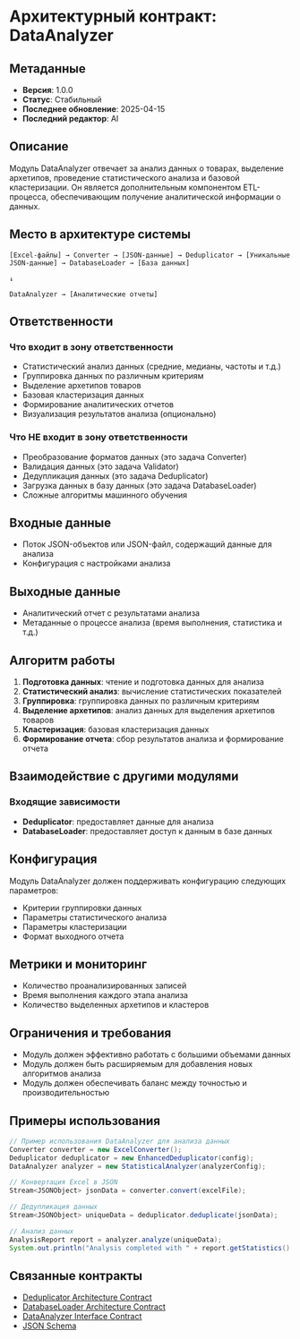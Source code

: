 # Архитектурный контракт: DataAnalyzer

## Метаданные
- **Версия**: 1.0.0
- **Статус**: Стабильный
- **Последнее обновление**: 2025-04-15
- **Последний редактор**: AI

## Описание
Модуль DataAnalyzer отвечает за анализ данных о товарах, выделение архетипов, проведение статистического анализа и базовой кластеризации. Он является дополнительным компонентом ETL-процесса, обеспечивающим получение аналитической информации о данных.

## Место в архитектуре системы

```
[Excel-файлы] → Converter → [JSON-данные] → Deduplicator → [Уникальные JSON-данные] → DatabaseLoader → [База данных]
                                                                                    ↓
                                                                              DataAnalyzer → [Аналитические отчеты]
```

## Ответственности

### Что входит в зону ответственности
- Статистический анализ данных (средние, медианы, частоты и т.д.)
- Группировка данных по различным критериям
- Выделение архетипов товаров
- Базовая кластеризация данных
- Формирование аналитических отчетов
- Визуализация результатов анализа (опционально)

### Что НЕ входит в зону ответственности
- Преобразование форматов данных (это задача Converter)
- Валидация данных (это задача Validator)
- Дедупликация данных (это задача Deduplicator)
- Загрузка данных в базу данных (это задача DatabaseLoader)
- Сложные алгоритмы машинного обучения

## Входные данные
- Поток JSON-объектов или JSON-файл, содержащий данные для анализа
- Конфигурация с настройками анализа

## Выходные данные
- Аналитический отчет с результатами анализа
- Метаданные о процессе анализа (время выполнения, статистика и т.д.)

## Алгоритм работы
1. **Подготовка данных**: чтение и подготовка данных для анализа
2. **Статистический анализ**: вычисление статистических показателей
3. **Группировка**: группировка данных по различным критериям
4. **Выделение архетипов**: анализ данных для выделения архетипов товаров
5. **Кластеризация**: базовая кластеризация данных
6. **Формирование отчета**: сбор результатов анализа и формирование отчета

## Взаимодействие с другими модулями

### Входящие зависимости
- **Deduplicator**: предоставляет данные для анализа
- **DatabaseLoader**: предоставляет доступ к данным в базе данных

## Конфигурация
Модуль DataAnalyzer должен поддерживать конфигурацию следующих параметров:
- Критерии группировки данных
- Параметры статистического анализа
- Параметры кластеризации
- Формат выходного отчета

## Метрики и мониторинг
- Количество проанализированных записей
- Время выполнения каждого этапа анализа
- Количество выделенных архетипов и кластеров

## Ограничения и требования
- Модуль должен эффективно работать с большими объемами данных
- Модуль должен быть расширяемым для добавления новых алгоритмов анализа
- Модуль должен обеспечивать баланс между точностью и производительностью

## Примеры использования

```java
// Пример использования DataAnalyzer для анализа данных
Converter converter = new ExcelConverter();
Deduplicator deduplicator = new EnhancedDeduplicator(config);
DataAnalyzer analyzer = new StatisticalAnalyzer(analyzerConfig);

// Конвертация Excel в JSON
Stream<JSONObject> jsonData = converter.convert(excelFile);

// Дедупликация данных
Stream<JSONObject> uniqueData = deduplicator.deduplicate(jsonData);

// Анализ данных
AnalysisReport report = analyzer.analyze(uniqueData);
System.out.println("Analysis completed with " + report.getStatistics().size() + " statistical indicators");
```

## Связанные контракты
- [Deduplicator Architecture Contract](./Deduplicator-Architecture-Contract.md)
- [DatabaseLoader Architecture Contract](./DatabaseLoader-Architecture-Contract.md)
- [DataAnalyzer Interface Contract](./interfaces/data-analyzer/contract.md)
- [JSON Schema](./data/json-schema/deduplicator-output-schema.json)
